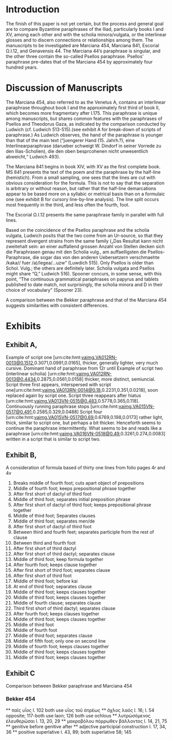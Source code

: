 # Introduction
The finish of this paper is not yet certain, but the process and general goal are to compare Byzantine paraphrases of the Iliad, particularly books I and XV, among each other and with the scholia minora/vulgata, or the interlinear glosses and to discern connections or relationships among them. The manuscripts to be investigated are Marciana 454, Marciana 841, Escorial Ω.I.12, and Genavensis 44. The Marciana 44’s paraphrase is singular, and the other three contain the so-called Psellos paraphrase. Psellos’ paraphrase pre-dates that of the Marciana 454 by approximately four hundred years. 
# Discussion of Manuscripts	
The Marciana 454, also referred to as the Venetus A, contains an interlinear paraphrase throughout book I and the approximately first third of book II, which becomes more fragmentary after I.175. This paraphrase is unique among manuscripts, but shares common features with the paraphrases of Psellos and Theodorus Gaza, as indicated by the comparison conducted by Ludwich (cf. Ludwich 513-515).(see exhibit A for break-down of scripts of paraphrase.) As Ludwich observes, the hand of the paraphrase is younger than that of the main text (“juengerer Hand (15. Jahrh.?), eine Interlinearparaphrase (darueber schweigt W. Dindorf in seiner Vorrede zu den Ilias-Scholien), die den oben besprcohenen nicht unwesentlich abweicht,“ Ludwich 493).

The Marciana 841 begins in book XIV, with XV as the first complete book. MS 841 presents the text of the poem and the paraphrase by the half-line (hemistich). From a small sampling, one sees that the lines are cut with obvious consideration for the formula. This is not to say that the separation is arbitrary or without reason, but rather that the half-line demarcations appear to be based more on a syllabic or metrical basis than on a formulaic one (see exhibit B for cursory line-by-line analysis). The line split occurs most frequently in the third, and less often the fourth, foot.  
	
The Escorial Ω.I.12 presents the same paraphrase family in parallel with full lines. 
	
Based on the coincidence of the Psellos paraphrase and the scholia vulgata, Ludwich posits that the two come from an Ur-source, so that they represent divergent strains from the same family („Das Resultat kann nicht zweitehalt sein: an einer auffallend grossen Anzahl von Stellen decken sich die Paraphrasen genau mit den Scholia vulg., am auffaelligsten die Psellos-Paraphrase, die sogar das von den anderen Uebersetzern verschmaehte /kaka// fuer /a)/legea/...uzw“ (Luwdich 515). Only Psellos is older than Schol. Vulg.; the others are definitely later. Scholia vulgata and Psellos might share “Q,” Ludwich 516). Spooner concurs, in some sense, with this point, “The continuous grammatical paraphrases on papyrus and tablets published to date match, not surprisingly, the scholia minora and D in their choice of vocabulary” (Spooner 23).

A comparison between the Bekker paraphrase and that of the Marciana 454 suggests similarities with consistent differences. 

# Exhibits
## Exhibit A,
Example of script one [urn:cite:hmt:vaimg.VA012RN-0013@0.1512,0.3071,0.0991,0.0165], thicker, generally lighter, very much cursive. Dominant hand of paraphrase from 12r until 
Example of script two (interlinear scholia) [urn:cite:hmt:vaimg.VA012RN-0013@0.4434,0.2875,0.0561,0.0158] thicker, more distinct, semiuncial.
Script three first appears, interspersed with script one[urn:cite:hmt:vaimg.VA013RN-0014@0.18,0.2231,0.351,0.0218], soon replaced again by script one.
Script three reappears after hiatus [urn:cite:hmt:vaimg.VA013VN-0515@0.483,0.5778,0.365,0.118].
Continuously running paraphrase stops [urn:cite:hmt:vaimg.VA015VN-0517@0.491,0.2585,0.329,0.0488]
Script four [urn:cite:hmt:vaimg.VA015VN-0517@0.69,0.6769,0.198,0.0173] rather light, thick, similar to script one, but perhaps a bit thicker. Henceforth seems to continue the paraphrase intermittently. 
What seems to be and reads like a paraphrase [urn:cite:hmt:vaimg.VA016VN-0518@0.49,0.3261,0.274,0.0083] written in a script that is similar to script two.
## Exhibit B,
A consideration of formula based of thirty one lines from folio pages 4r and 4v
1.  Breaks middle of fourth foot; cuts apart object of prepositions
2.  Middle of fourth foot; keeps prepositional phrase together
3.  After first short of dactyl of third foot
4.  Middle of third foot; separates initial preposition phrase
5.  After first short of dactyl of third foot; keeps prepositional phrase together
6.  Middle of third foot; Separates clauses
7.  Middle of third foot; separates men/de
8.  After first short of dactyl of third foot
9.  Between third and fourth feet; separates participle from the rest of clause
10.  Between third and fourth foot
11.  After first short of third dactyl
12.  After first short of third dactyl; separates clause
13.  Middle of third foot; keep formula together
14.  After fourth foot; keeps clause together
15.  After first short of third foot; separates clause
16.  After first short of third foot
17.  Middle of third foot; before kai
18.  At end of third foot; separates clause
19.  Middle of third foot; keeps clauses together
20.  Middle of third foot; keeps clauses together
21.  Middle of fourth clause; separates clause
22.  Third first short of third dactyl; separates clause
23.  After fourth foot; keeps clauses together
24.  Middle of third foot; keeps clauses together
25.  Middle of third foot
26.  Middle of fourth foot
27.  Middle of third foot; separates clause
28.  Middle of fifth foot; only one on second line
29.  Middle of fourth foot; keeps clauses together
30.  Middle of third foot; keeps clauses together
31.  Middle of third foot; keeps clauses together

## Exhibit C
Comparison between Bekker paraphrase and Marciana 454
### Bekker			454
  ** παῖς			υἷος  l. 102 both use υἷος  τοῦ ἀτρέως
  ** ὄχλος			λαός l. 16; l. 54 opposite; 117-both use laon; 126 both use ochlous
  ** λυτρώσόμενος 		ἐλευθερῶσαι l. 13, 20, 29
  ** μακροβόλου		πόρρωθεν βάλλοντος l. 14, 21, 75
  ** genitive before		genitive after
  ** adjective			participial construction l. 17, 34, 36
  ** positive			superlative l. 43, 89; both superlative 58; 145
